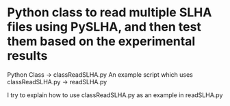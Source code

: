 # Python class to read multiple SLHA files using PySLHA, and then test them based on the experimental results
Python Class -> classReadSLHA.py
An example script which uses classReadSLHA.py -> readSLHA.py

I try to explain how to use classReadSLHA.py as an example in readSLHA.py
